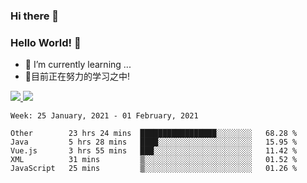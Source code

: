 ### Hi there 👋
### Hello World! 🙌

- 🌱 I’m currently learning ...
- 📖目前正在努力的学习之中!

<a href="https://github.com/anuraghazra/github-readme-stats">
  <img src="https://github-readme-stats.vercel.app/api?username=keyboardWithDream&show_icons=true&repo=github-readme-stats" />
</a>
<a href="https://github.com/anuraghazra/convoychat">
  <img src="https://github-readme-stats.vercel.app/api/top-langs/?username=keyboardWithDream&layout=compact&repo=convoychat" />
</a>



<!--START_SECTION:waka-->
```text
Week: 25 January, 2021 - 01 February, 2021

Other        23 hrs 24 mins  █████████████████░░░░░░░░   68.28 % 
Java         5 hrs 28 mins   ████░░░░░░░░░░░░░░░░░░░░░   15.95 % 
Vue.js       3 hrs 55 mins   ███░░░░░░░░░░░░░░░░░░░░░░   11.42 % 
XML          31 mins         ▒░░░░░░░░░░░░░░░░░░░░░░░░   01.52 % 
JavaScript   25 mins         ▒░░░░░░░░░░░░░░░░░░░░░░░░   01.26 % 
```
<!--END_SECTION:waka-->
